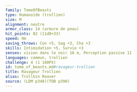 ```yaml
---
family: TomeOfBeasts
type: Humanoïde (trollien)
size: M
alignment: neutre
armor_class: 14 (armure de peau)
hit_points: 82 (11d8+33)
speed: 9m
saving_throws: Con +5, Sag +3, Cha +3
skills: Intimidation +5, Survie +3
senses: vision dans le noir 18 m, Perception passive 11
languages: commun, trollien
challenge: 4 (1 100PX)
id: tome_of_beasts.md#ravageur-trollien
title: Ravageur Trollien
alias: Trollkin Reaver
source: (LDM p348)(TOB p390)
---
```


